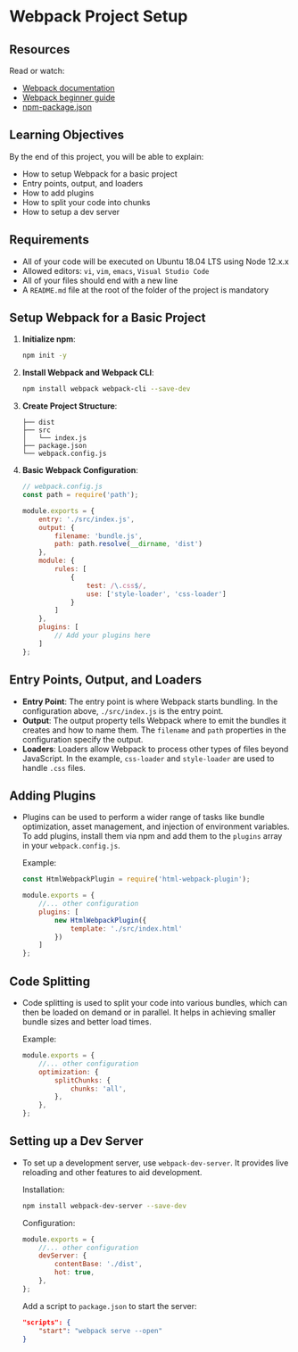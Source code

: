 # Webpack Project Setup

## Resources
Read or watch:
- [Webpack documentation](https://webpack.js.org/concepts/)
- [Webpack beginner guide](https://webpack.js.org/guides/getting-started/)
- [npm-package.json](https://docs.npmjs.com/files/package.json)

## Learning Objectives
By the end of this project, you will be able to explain:
- How to setup Webpack for a basic project
- Entry points, output, and loaders
- How to add plugins
- How to split your code into chunks
- How to setup a dev server

## Requirements
- All of your code will be executed on Ubuntu 18.04 LTS using Node 12.x.x
- Allowed editors: `vi`, `vim`, `emacs`, `Visual Studio Code`
- All of your files should end with a new line
- A `README.md` file at the root of the folder of the project is mandatory

## Setup Webpack for a Basic Project

1. **Initialize npm**:
    ```sh
    npm init -y
    ```

2. **Install Webpack and Webpack CLI**:
    ```sh
    npm install webpack webpack-cli --save-dev
    ```

3. **Create Project Structure**:
    ```
    ├── dist
    ├── src
    │   └── index.js
    ├── package.json
    └── webpack.config.js
    ```

4. **Basic Webpack Configuration**:
    ```js
    // webpack.config.js
    const path = require('path');

    module.exports = {
        entry: './src/index.js',
        output: {
            filename: 'bundle.js',
            path: path.resolve(__dirname, 'dist')
        },
        module: {
            rules: [
                {
                    test: /\.css$/,
                    use: ['style-loader', 'css-loader']
                }
            ]
        },
        plugins: [
            // Add your plugins here
        ]
    };
    ```

## Entry Points, Output, and Loaders

- **Entry Point**: The entry point is where Webpack starts bundling. In the configuration above, `./src/index.js` is the entry point.
- **Output**: The output property tells Webpack where to emit the bundles it creates and how to name them. The `filename` and `path` properties in the configuration specify the output.
- **Loaders**: Loaders allow Webpack to process other types of files beyond JavaScript. In the example, `css-loader` and `style-loader` are used to handle `.css` files.

## Adding Plugins

- Plugins can be used to perform a wider range of tasks like bundle optimization, asset management, and injection of environment variables. To add plugins, install them via npm and add them to the `plugins` array in your `webpack.config.js`.

    Example:
    ```js
    const HtmlWebpackPlugin = require('html-webpack-plugin');

    module.exports = {
        //... other configuration
        plugins: [
            new HtmlWebpackPlugin({
                template: './src/index.html'
            })
        ]
    };
    ```

## Code Splitting

- Code splitting is used to split your code into various bundles, which can then be loaded on demand or in parallel. It helps in achieving smaller bundle sizes and better load times.

    Example:
    ```js
    module.exports = {
        //... other configuration
        optimization: {
            splitChunks: {
                chunks: 'all',
            },
        },
    };
    ```

## Setting up a Dev Server

- To set up a development server, use `webpack-dev-server`. It provides live reloading and other features to aid development.

    Installation:
    ```sh
    npm install webpack-dev-server --save-dev
    ```

    Configuration:
    ```js
    module.exports = {
        //... other configuration
        devServer: {
            contentBase: './dist',
            hot: true,
        },
    };
    ```

    Add a script to `package.json` to start the server:
    ```json
    "scripts": {
        "start": "webpack serve --open"
    }
    ```
